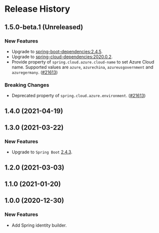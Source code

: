 # Release History

## 1.5.0-beta.1 (Unreleased)
### New Features
- Upgrade to [spring-boot-dependencies:2.4.5](https://repo.maven.apache.org/maven2/org/springframework/boot/spring-boot-dependencies/2.4.5/spring-boot-dependencies-2.4.5.pom).
- Upgrade to [spring-cloud-dependencies:2020.0.2](https://repo.maven.apache.org/maven2/org/springframework/cloud/spring-cloud-dependencies/2020.0.2/spring-cloud-dependencies-2020.0.2.pom).
- Provide property of `spring.cloud.azure.cloud-name` to set Azure Cloud name. Supported values are `azure`, `azurechina`, `azureusgovernment` and `azuregermany`. ([#21613](https://github.com/Azure/azure-sdk-for-java/pull/21613))

### Breaking Changes
- Deprecated property of `spring.cloud.azure.environment`. ([#21613](https://github.com/Azure/azure-sdk-for-java/pull/21613))

## 1.4.0 (2021-04-19)


## 1.3.0 (2021-03-22)
### New Features
- Upgrade to `Spring Boot` [2.4.3](https://github.com/spring-projects/spring-boot/releases/tag/v2.4.3).

## 1.2.0 (2021-03-03)


## 1.1.0 (2021-01-20)


## 1.0.0 (2020-12-30)
### New Features
- Add Spring identity builder. 
